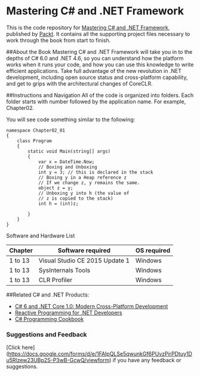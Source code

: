 # Mastering __C#__ and .NET Framework
This is the code repository for [Mastering C# and .NET Framework](https://www.packtpub.com/application-development/mastering-c-and-net-programming?utm_source=github&utm_medium=repository&utm_campaign=9781785884375), published by [Packt](https://www.packtpub.com/?utm_source=github&utm_medium=repository). It contains all the supporting project files necessary to work through the book from start to finish.

##About the Book
Mastering C# and .NET Framework will take you in to the depths of C# 6.0 and .NET 4.6, so you can understand how the platform works when it runs your code, and how you can use this knowledge to write efficient applications. Take full advantage of the new revolution in .NET development, including open source status and cross-platform capability, and get to grips with the architectural changes of CoreCLR.

##Instructions and Navigation
All of the code is organized into folders. Each folder starts with number followed by the application name. For example, Chapter02.

You will see code something similar to the following:

```
namespace Chapter02_01
{
    class Program
    {
        static void Main(string[] args)
        {
            var x = DateTime.Now;
            // Boxing and Unboxing
            int y = 3; // this is declared in the stack
            // Boxing y in a Heap reference z
            // If we change z, y remains the same.
            object z = y;
            // Unboxing y into h (the value of 
            // z is copied to the stack)
            int h = (int)z;

        }
    }
}

```

Software and Hardware List

| Chapter  | Software required             | OS required |
| -------- | ----------------------------- | ------------|
| 1 to 13  |Visual Studio CE 2015 Update 1 | Windows     |
| 1 to 13  |SysInternals Tools             | Windows     |
| 1 to 13  |CLR Profiler                   | Windows     |

##Related C# and .NET Products:
* [C# 6 and .NET Core 1.0: Modern Cross-Platform Development](https://www.packtpub.com/application-development/c-6-and-net-core-10?utm_source=github&utm_campaign=9781785285691&utm_medium=repository)
* [Reactive Programming for .NET Developers](https://www.packtpub.com/web-development/reactive-programming-net-developers?utm_source=github&utm_campaign=9781785882883&utm_medium=repository)
* [C# Programming Cookbook](https://www.packtpub.com/application-development/c-programming-cookbook?utm_source=github&utm_campaign=9781786467300&utm_medium=repositoryc)






### Suggestions and Feedback
[Click here] (https://docs.google.com/forms/d/e/1FAIpQLSe5qwunkGf6PUvzPirPDtuy1Du5Rlzew23UBp2S-P3wB-GcwQ/viewform) if you have any feedback or suggestions.
